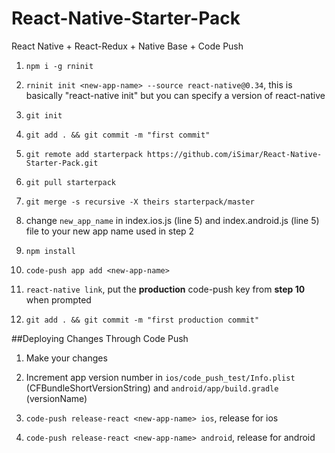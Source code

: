 # React-Native-Starter-Pack
React Native + React-Redux + Native Base + Code Push

1) `npm i -g rninit`

2) `rninit init <new-app-name> --source react-native@0.34`, this is basically "react-native init" but you can specify a version of react-native 

3) `git init`

4) `git add . && git commit -m "first commit"`

5) `git remote add starterpack https://github.com/iSimar/React-Native-Starter-Pack.git`

6) `git pull starterpack`

7) `git merge -s recursive -X theirs starterpack/master`

8) change `new_app_name` in index.ios.js (line 5) and index.android.js (line 5) file to your new app name used in step 2

9) `npm install`

10) `code-push app add <new-app-name>`

11) `react-native link`, put the **production** code-push key from **step 10** when prompted

12) `git add . && git commit -m "first production commit"`

##Deploying Changes Through Code Push

1) Make your changes

2) Increment app version number in `ios/code_push_test/Info.plist` (CFBundleShortVersionString) and `android/app/build.gradle` (versionName)

3) `code-push release-react <new-app-name> ios`, release for ios

4) `code-push release-react <new-app-name> android`, release for android


